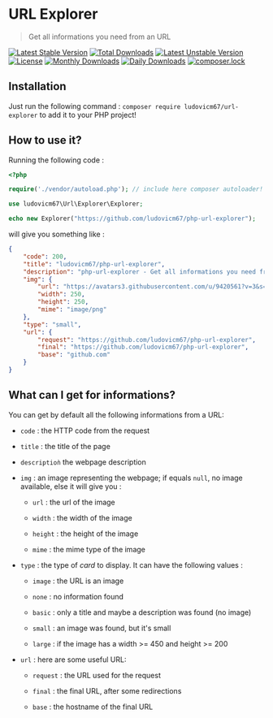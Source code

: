 # URL Explorer

> Get all informations you need from an URL

[![Latest Stable Version](https://poser.pugx.org/ludovicm67/url-explorer/v/stable)](https://packagist.org/packages/ludovicm67/url-explorer)
[![Total Downloads](https://poser.pugx.org/ludovicm67/url-explorer/downloads)](https://packagist.org/packages/ludovicm67/url-explorer)
[![Latest Unstable Version](https://poser.pugx.org/ludovicm67/url-explorer/v/unstable)](https://packagist.org/packages/ludovicm67/url-explorer)
[![License](https://poser.pugx.org/ludovicm67/url-explorer/license)](https://packagist.org/packages/ludovicm67/url-explorer)
[![Monthly Downloads](https://poser.pugx.org/ludovicm67/url-explorer/d/monthly)](https://packagist.org/packages/ludovicm67/url-explorer)
[![Daily Downloads](https://poser.pugx.org/ludovicm67/url-explorer/d/daily)](https://packagist.org/packages/ludovicm67/url-explorer)
[![composer.lock](https://poser.pugx.org/ludovicm67/url-explorer/composerlock)](https://packagist.org/packages/ludovicm67/url-explorer)

## Installation

Just run the following command : `composer require ludovicm67/url-explorer` to add it to your PHP project!

## How to use it?

Running the following code :

```php
<?php

require('./vendor/autoload.php'); // include here composer autoloader!

use ludovicm67\Url\Explorer\Explorer;

echo new Explorer("https://github.com/ludovicm67/php-url-explorer");

```

will give you something like :

```json
{
    "code": 200,
    "title": "ludovicm67/php-url-explorer",
    "description": "php-url-explorer - Get all informations you need from an URL",
    "img": {
        "url": "https://avatars3.githubusercontent.com/u/9420561?v=3&s=400",
        "width": 250,
        "height": 250,
        "mime": "image/png"
    },
    "type": "small",
    "url": {
        "request": "https://github.com/ludovicm67/php-url-explorer",
        "final": "https://github.com/ludovicm67/php-url-explorer",
        "base": "github.com"
    }
}
```

## What can I get for informations?

You can get by default all the following informations from a URL:

 - `code` : the HTTP code from the request

 - `title` : the title of the page

 - `descriptioǹ` the webpage description

 - `img` : an image representing the webpage; if equals `null`, no image available, else it will give you :

    - `url` : the url of the image

    - `width` : the width of the image

    - `height` : the height of the image

    - `mime` : the mime type of the image

 - `type` : the type of *card* to display. It can have the following values :

    - `image` : the URL is an image

    - `none` : no information found

    - `basic` : only a title and maybe a description was found (no image)

    - `small` : an image was found, but it's small

    - `large` : if the image has a width >= 450 and height >= 200

 - `url` : here are some useful URL:

    - `request` : the URL used for the request

    - `final` : the final URL, after some redirections

    - `base` : the hostname of the final URL
